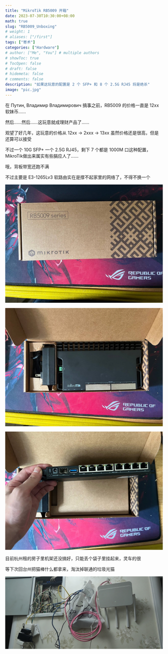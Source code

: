 ```yaml
---
title: "MikroTik RB5009 开箱"
date: 2023-07-30T10:30:00+08:00
math: true
slug: "RB5009_Unboxing"
# weight: 1
# aliases: ["/first"]
tags: ["寄术"]
categories: ["Hardware"]
# author: ["Me", "You"] # multiple authors
# showToc: true
# TocOpen: false
# draft: false
# hidemeta: false
# comments: false
description: "如果这玩意的配置是 2 个 SFP+ 和 8 个 2.5G RJ45 将是绝杀"
image: "pic.jpg"
---
```


在 Путин, Владимир Владимирович 搞事之前，RB5009 的价格一直是 12xx 软妹币……

然后……然后……这玩意就成理财产品了……

观望了好几年，这玩意的价格从 12xx -> 2xxx -> 13xx 虽然价格还是很高，但是还算可以接受

不过一个 10G SFP+ 一个 2.5G RJ45，剩下 7 个都是 1000M 口这种配置，MikroTik做出来属实有些膈应人了……

哦，背板带宽还跑不满

不过主要是 E3-1265Lv3 软路由实在是撑不起家里的网络了，不得不换一个

![包装盒](pic1.jpg)

![顶面](pic2.jpg)

![正面](pic3.jpg)

目前杭州租的房子里机架还没搞好，只能丢个袋子里挂起来，灵车的很

等下次回台州把猫棒什么都拿来，淘汰掉联通的垃圾光猫

![](pic4.jpg)